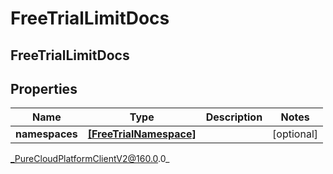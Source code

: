 # FreeTrialLimitDocs

## FreeTrialLimitDocs

## Properties

|Name | Type | Description | Notes|
|------------ | ------------- | ------------- | -------------|
| **namespaces** | [**[FreeTrialNamespace]**](FreeTrialNamespace) |  | [optional] |



_PureCloudPlatformClientV2@160.0.0_
